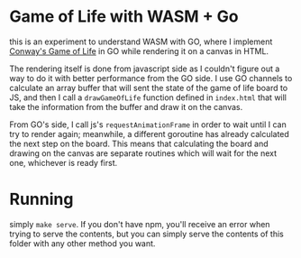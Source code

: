 # Game of Life with WASM + Go

this is an experiment to understand WASM with GO, where I implement [Conway's Game of Life](https://en.wikipedia.org/wiki/Conway%27s_Game_of_Life) in GO while rendering it on a canvas in HTML.

The rendering itself is done from javascript side as I couldn't figure out a way to do it with better performance from the GO side. I use GO channels to calculate an array buffer that will sent the state of the game of life board to JS, and then I call a `drawGameOfLife` function defined in `index.html` that will take the information from the buffer and draw it on the canvas.

From GO's side, I call js's `requestAnimationFrame` in order to wait until I can try to render again; meanwhile, a different goroutine has already calculated the next step on the board. This means that calculating the board and drawing on the canvas are separate routines which will wait for the next one, whichever is ready first.

# Running

simply `make serve`. If you don't have npm, you'll receive an error when trying to serve the contents, but you can simply serve the contents of this folder with any other method you want.
